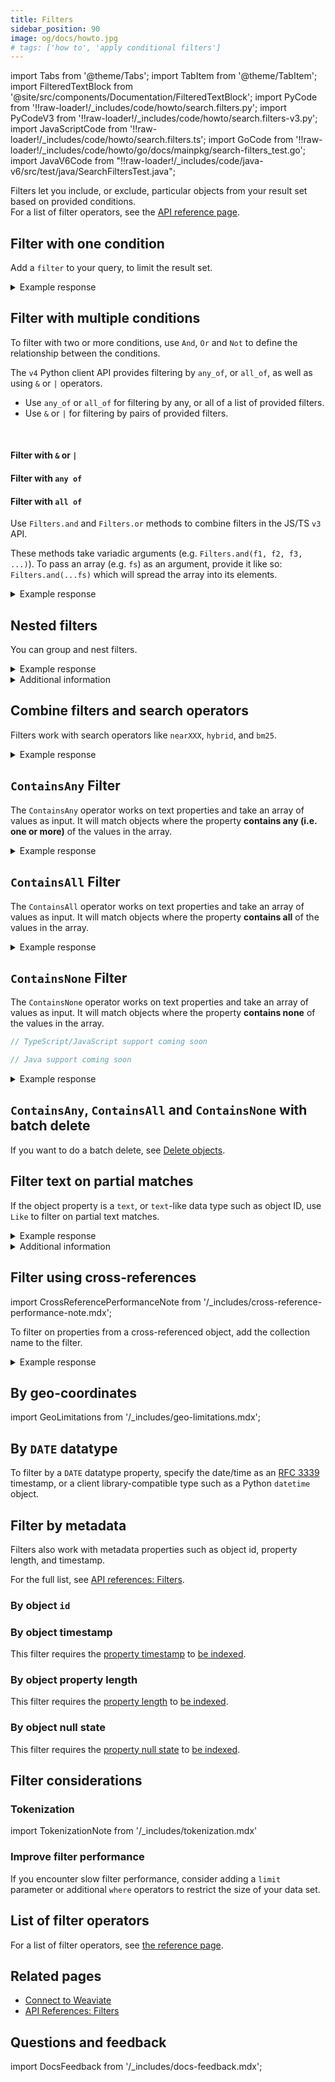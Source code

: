 ```yaml
---
title: Filters
sidebar_position: 90
image: og/docs/howto.jpg
# tags: ['how to', 'apply conditional filters']
---
```


import Tabs from '@theme/Tabs';
import TabItem from '@theme/TabItem';
import FilteredTextBlock from '@site/src/components/Documentation/FilteredTextBlock';
import PyCode from '!!raw-loader!/\_includes/code/howto/search.filters.py';
import PyCodeV3 from '!!raw-loader!/\_includes/code/howto/search.filters-v3.py';
import JavaScriptCode from '!!raw-loader!/\_includes/code/howto/search.filters.ts';
import GoCode from '!!raw-loader!/\_includes/code/howto/go/docs/mainpkg/search-filters_test.go';
import JavaV6Code from "!!raw-loader!/\_includes/code/java-v6/src/test/java/SearchFiltersTest.java";

Filters let you include, or exclude, particular objects from your result set based on provided conditions.<br/>
For a list of filter operators, see the [API reference page](../api/graphql/filters.md#filter-structure).

## Filter with one condition

Add a `filter` to your query, to limit the result set.

<Tabs groupId="languages">
  <TabItem value="py" label="Python">
    <FilteredTextBlock
      text={PyCode}
      startMarker="# SingleFilterPython"
      endMarker="# END SingleFilterPython"
      language="python"
    />
  </TabItem>
  <TabItem value="js" label="JS/TS">
    <FilteredTextBlock
      text={JavaScriptCode}
      startMarker="// searchSingleFilter"
      endMarker="// END searchSingleFilter"
      language="js"
    />
  </TabItem>
  <TabItem value="go" label="Go">
    <FilteredTextBlock
      text={GoCode}
      startMarker="// START SingleFilter"
      endMarker="// END SingleFilter"
      language="gonew"
    />
  </TabItem>
  <TabItem value="java6" label="Java v6">
    <FilteredTextBlock
      text={JavaV6Code}
      startMarker="// START SingleFilter"
      endMarker="// END SingleFilter"
      language="java"
    />
  </TabItem>
  <TabItem value="graphql" label="GraphQL">
    <FilteredTextBlock
      text={PyCodeV3}
      startMarker="# SingleFilterGraphQL"
      endMarker="# END SingleFilterGraphQL"
      language="graphql"
    />
  </TabItem>
</Tabs>

<details>
  <summary>Example response</summary>

The output is like this:

<FilteredTextBlock
  text={PyCodeV3}
  startMarker="# Expected SingleFilter results"
  endMarker="# END Expected SingleFilter results"
  language="json"
/>

</details>

## Filter with multiple conditions

To filter with two or more conditions, use `And`, `Or` and `Not` to define the relationship between the conditions.

<Tabs groupId="languages">
  <TabItem value="py" label="Python">

The `v4` Python client API provides filtering by `any_of`, or `all_of`, as well as using `&` or `|` operators.
<br/>

  <ul>
    <li>Use <code>any_of</code> or <code>all_of</code> for filtering by any, or all of a list of provided filters.</li>
    <li>Use <code>&</code> or <code>|</code> for filtering by pairs of provided filters.</li>
  </ul>

  <br/>

#### Filter with `&` or `|`

<FilteredTextBlock
    text={PyCode}
    startMarker="# MultipleFiltersAndPython"
    endMarker="# END MultipleFiltersAndPython"
    language="python"
  />

#### Filter with `any of`

<FilteredTextBlock
    text={PyCode}
    startMarker="# MultipleFiltersAnyOfPython"
    endMarker="# END MultipleFiltersAnyOfPython"
    language="python"
  />

#### Filter with `all of`

<FilteredTextBlock
    text={PyCode}
    startMarker="# MultipleFiltersAllOfPython"
    endMarker="# END MultipleFiltersAllOfPython"
    language="python"
  />

  </TabItem>
  <TabItem value="js" label="JS/TS">

Use `Filters.and` and `Filters.or` methods to combine filters in the JS/TS `v3` API.
<br/>

These methods take variadic arguments (e.g. `Filters.and(f1, f2, f3, ...)`). To pass an array (e.g. `fs`) as an argument, provide it like so: `Filters.and(...fs)` which will spread the array into its elements.
<br/>

<FilteredTextBlock
    text={JavaScriptCode}
    startMarker="// searchMultipleFiltersAnd"
    endMarker="// END searchMultipleFiltersAnd"
    language="js"
  />
</TabItem>
<TabItem value="go" label="Go">
<FilteredTextBlock
      text={GoCode}
      startMarker="// START MultipleFiltersAnd"
      endMarker="// END MultipleFiltersAnd"
      language="gonew"
    />
</TabItem>
<TabItem value="java6" label="Java v6">
<FilteredTextBlock
      text={JavaV6Code}
      startMarker="// START MultipleFiltersAnd"
      endMarker="// END MultipleFiltersAnd"
      language="java"
    />
</TabItem>
<TabItem value="graphql" label="GraphQL">
<FilteredTextBlock
      text={PyCodeV3}
      startMarker="# MultipleFiltersAndGraphQL"
      endMarker="# END MultipleFiltersAndGraphQL"
      language="graphql"
    />
</TabItem>
</Tabs>

<details>
  <summary>Example response</summary>

The output is like this:

<FilteredTextBlock
  text={PyCodeV3}
  startMarker="# Expected MultipleFiltersAnd results"
  endMarker="# END Expected MultipleFiltersAnd results"
  language="json"
/>

</details>

## Nested filters

You can group and nest filters.

<Tabs groupId="languages">
  <TabItem value="py" label="Python">
    <FilteredTextBlock
      text={PyCode}
      startMarker="# MultipleFiltersNestedPython"
      endMarker="# END MultipleFiltersNestedPython"
      language="python"
    />
  </TabItem>
  <TabItem value="js" label="JS/TS">
    <FilteredTextBlock
      text={JavaScriptCode}
      startMarker="// searchMultipleFiltersNested"
      endMarker="// END searchMultipleFiltersNested"
      language="js"
    />
  </TabItem>
  <TabItem value="go" label="Go">
    <FilteredTextBlock
      text={GoCode}
      startMarker="// START MultipleFiltersNested"
      endMarker="// END MultipleFiltersNested"
      language="gonew"
    />
  </TabItem>
  <TabItem value="java6" label="Java v6">
    <FilteredTextBlock
      text={JavaV6Code}
      startMarker="// START MultipleFiltersNested"
      endMarker="// END MultipleFiltersNested"
      language="java"
    />
  </TabItem>
  <TabItem value="graphql" label="GraphQL">
    <FilteredTextBlock
      text={PyCodeV3}
      startMarker="# MultipleFiltersNestedGraphQL"
      endMarker="# END MultipleFiltersNestedGraphQL"
      language="graphql"
    />
  </TabItem>
</Tabs>

<details>
  <summary>Example response</summary>

The output is like this:

<FilteredTextBlock
  text={PyCodeV3}
  startMarker="# Expected MultipleFiltersNested results"
  endMarker="# END Expected MultipleFiltersNested results"
  language="json"
/>

</details>

<details>
  <summary>
    Additional information
  </summary>

To create a nested filter, follow these steps.

- Set the outer `operator` equal to `And` or `Or`.
- Add `operands`.
- Inside an `operand` expression, set `operator` equal to `And` or `Or` to add the nested group.
- Add `operands` to the nested group as needed.

</details>

## Combine filters and search operators

Filters work with search operators like `nearXXX`, `hybrid`, and `bm25`.

<Tabs groupId="languages">
  <TabItem value="py" label="Python">
    <FilteredTextBlock
      text={PyCode}
      startMarker="# SingleFilterNearTextPython"
      endMarker="# END SingleFilterNearTextPython"
      language="python"
    />
  </TabItem>
  <TabItem value="js" label="JS/TS">
    <FilteredTextBlock
      text={JavaScriptCode}
      startMarker="// searchFilterNearText"
      endMarker="// END searchFilterNearText"
      language="js"
    />
  </TabItem>
  <TabItem value="go" label="Go">
    <FilteredTextBlock
      text={GoCode}
      startMarker="// START searchFilterNearText"
      endMarker="// END searchFilterNearText"
      language="gonew"
    />
  </TabItem>
  <TabItem value="java6" label="Java v6">
    <FilteredTextBlock
      text={JavaV6Code}
      startMarker="// START NearTextSingleFilter"
      endMarker="// END NearTextSingleFilter"
      language="java"
    />
  </TabItem>
  <TabItem value="graphql" label="GraphQL">
    <FilteredTextBlock
      text={PyCodeV3}
      startMarker="# SingleFilterNearTextGraphQL"
      endMarker="# END SingleFilterNearTextGraphQL"
      language="graphql"
    />
  </TabItem>
</Tabs>

<details>
  <summary>Example response</summary>

The output is like this:

<FilteredTextBlock
  text={PyCodeV3}
  startMarker="# Expected SingleFilterNearText results"
  endMarker="# END Expected SingleFilterNearText results"
  language="json"
/>

</details>

## `ContainsAny` Filter

The `ContainsAny` operator works on text properties and take an array of values as input. It will match objects where the property **contains any (i.e. one or more)** of the values in the array.

<Tabs groupId="languages">
  <TabItem value="py" label="Python">
    <FilteredTextBlock
      text={PyCode}
      startMarker="# ContainsAnyFilter"
      endMarker="# END ContainsAnyFilter"
      language="python"
    />
  </TabItem>
  <TabItem value="js" label="JS/TS">
    <FilteredTextBlock
      text={JavaScriptCode}
      startMarker="// ContainsAnyFilter"
      endMarker="// END ContainsAnyFilter"
      language="js"
    />
  </TabItem>
  <TabItem value="go" label="Go">
    <FilteredTextBlock
      text={GoCode}
      startMarker="// START ContainsAnyFilter"
      endMarker="// END ContainsAnyFilter"
      language="gonew"
    />
  </TabItem>
  <TabItem value="java6" label="Java v6">
    <FilteredTextBlock
      text={JavaV6Code}
      startMarker="// START ContainsAnyFilter"
      endMarker="// END ContainsAnyFilter"
      language="java"
    />
  </TabItem>
  <TabItem value="graphql" label="GraphQL">
    <FilteredTextBlock
      text={PyCodeV3}
      startMarker="# GraphQLContainsAnyFilter"
      endMarker="# END GraphQLContainsAnyFilter"
      language="graphql"
    />
  </TabItem>
</Tabs>

<details>
  <summary>Example response</summary>

The output is like this:

<FilteredTextBlock
  text={PyCodeV3}
  startMarker="# Expected ContainsAnyFilter results"
  endMarker="# END Expected ContainsAnyFilter results"
  language="json"
/>

</details>

## `ContainsAll` Filter

The `ContainsAll` operator works on text properties and take an array of values as input. It will match objects where the property **contains all** of the values in the array.

<Tabs groupId="languages">
  <TabItem value="py" label="Python">
    <FilteredTextBlock
      text={PyCode}
      startMarker="# ContainsAllFilter"
      endMarker="# END ContainsAllFilter"
      language="python"
    />
  </TabItem>
  <TabItem value="js" label="JS/TS">
    <FilteredTextBlock
      text={JavaScriptCode}
      startMarker="// ContainsAllFilter"
      endMarker="// END ContainsAllFilter"
      language="js"
    />
  </TabItem>
  <TabItem value="go" label="Go">
    <FilteredTextBlock
      text={GoCode}
      startMarker="// START ContainsAllFilter"
      endMarker="// END ContainsAllFilter"
      language="gonew"
    />
  </TabItem>
  <TabItem value="java6" label="Java v6">
    <FilteredTextBlock
      text={JavaV6Code}
      startMarker="// START ContainsAllFilter"
      endMarker="// END ContainsAllFilter"
      language="java"
    />
  </TabItem>
  <TabItem value="graphql" label="GraphQL">
    <FilteredTextBlock
      text={PyCodeV3}
      startMarker="# GraphQLContainsAllFilter"
      endMarker="# END GraphQLContainsAllFilter"
      language="graphql"
    />
  </TabItem>
</Tabs>

<details>
  <summary>Example response</summary>

The output is like this:

<FilteredTextBlock
  text={PyCodeV3}
  startMarker="# Expected ContainsAllFilter results"
  endMarker="# END Expected ContainsAllFilter results"
  language="json"
/>

</details>

## `ContainsNone` Filter

The `ContainsNone` operator works on text properties and take an array of values as input. It will match objects where the property **contains none** of the values in the array.

<Tabs groupId="languages">
  <TabItem value="py" label="Python">
    <FilteredTextBlock
      text={PyCode}
      startMarker="# START ContainsNoneFilter"
      endMarker="# END ContainsNoneFilter"
      language="python"
    />
  </TabItem>
  <TabItem value="js" label="JS/TS">

```typescript
// TypeScript/JavaScript support coming soon
```

  </TabItem>
  <TabItem value="go" label="Go">
    <FilteredTextBlock
      text={GoCode}
      startMarker="// START ContainsNoneFilter"
      endMarker="// END ContainsNoneFilter"
      language="gonew"
    />
  </TabItem>
  <TabItem value="java6" label="Java v6">
    <FilteredTextBlock
      text={JavaV6Code}
      startMarker="// START ContainsNoneFilter"
      endMarker="// END ContainsNoneFilter"
      language="java"
    />
  </TabItem>
  <TabItem value="java" label="Java">

```java
// Java support coming soon
```

  </TabItem>
</Tabs>

<details>
  <summary>Example response</summary>

The output is like this:

```json
{
  "data": {
    "Get": {
      "JeopardyQuestion": [
        {
          "answer": "Frank Lloyd Wright",
          "hasCategory": [
            {
              "title": "PEOPLE"
            }
          ],
          "question": "In 1939 this famous architect polished off his Johnson Wax Building in Racine, Wisconsin"
        },
        {
          "answer": "a luffa",
          "hasCategory": [
            {
              "title": "FOOD"
            }
          ],
          "question": "When it's young & tender, this gourd used in the bathtub can be eaten like a squash"
        },
        {
          "answer": "a snail",
          "hasCategory": [
            {
              "title": "SCIENCE & NATURE"
            }
          ],
          "question": "Like an escargot, the abalone is an edible one of these gastropods"
        }
      ]
    }
  }
}
```

</details>

## `ContainsAny`, `ContainsAll` and `ContainsNone` with batch delete

If you want to do a batch delete, see [Delete objects](../manage-objects/delete.mdx#containsany--containsall--containsnone).

## Filter text on partial matches

If the object property is a `text`, or `text`-like data type such as object ID, use `Like` to filter on partial text matches.

<Tabs groupId="languages">
  <TabItem value="py" label="Python">
    <FilteredTextBlock
      text={PyCode}
      startMarker="# LikeFilterPython"
      endMarker="# END LikeFilterPython"
      language="python"
    />
  </TabItem>
  <TabItem value="js" label="JS/TS">
    <FilteredTextBlock
      text={JavaScriptCode}
      startMarker="// searchLikeFilter"
      endMarker="// END searchLikeFilter"
      language="js"
    />
  </TabItem>
  <TabItem value="go" label="Go">
    <FilteredTextBlock
      text={GoCode}
      startMarker="// START LikeFilter"
      endMarker="// END LikeFilter"
      language="gonew"
    />
  </TabItem>
  <TabItem value="java6" label="Java v6">
    <FilteredTextBlock
      text={JavaV6Code}
      startMarker="// START LikeFilter"
      endMarker="// END LikeFilter"
      language="java"
    />
  </TabItem>
  <TabItem value="graphql" label="GraphQL">
    <FilteredTextBlock
      text={PyCodeV3}
      startMarker="# LikeFilterGraphQL"
      endMarker="# END LikeFilterGraphQL"
      language="graphql"
    />
  </TabItem>
</Tabs>

<details>
  <summary>Example response</summary>

The output is like this:

<FilteredTextBlock
  text={PyCodeV3}
  startMarker="# Expected LikeFilter results"
  endMarker="# END Expected LikeFilter results"
  language="json"
/>

</details>

<details>
  <summary>
    Additional information
  </summary>

The `*` wildcard operator matches zero or more characters. The `?` operator matches exactly one character.
<br/>

Currently, the `Like` filter is not able to match wildcard characters (`?` and `*`) as literal characters ([read more](../api/graphql/filters.md#wildcard-literal-matches-with-like)).

</details>

## Filter using cross-references

import CrossReferencePerformanceNote from '/\_includes/cross-reference-performance-note.mdx';

<CrossReferencePerformanceNote />

To filter on properties from a cross-referenced object, add the collection name to the filter.

<Tabs groupId="languages">
  <TabItem value="py" label="Python">
    <FilteredTextBlock
      text={PyCode}
      startMarker="# CrossReferencePython"
      endMarker="# END CrossReferencePython"
      language="python"
    />
  </TabItem>
  <TabItem value="js" label="JS/TS">
    <FilteredTextBlock
      text={JavaScriptCode}
      startMarker="// searchCrossReference"
      endMarker="// END searchCrossReference"
      language="js"
    />
  </TabItem>
  <TabItem value="go" label="Go">
    <FilteredTextBlock
      text={GoCode}
      startMarker="// START CrossReference"
      endMarker="// END CrossReference"
      language="gonew"
    />
  </TabItem>
  <TabItem value="java6" label="Java v6">
    <FilteredTextBlock
      text={JavaV6Code}
      startMarker="// START CrossReference"
      endMarker="// END CrossReference"
      language="java"
    />
  </TabItem>
  <TabItem value="graphql" label="GraphQL">
    <FilteredTextBlock
      text={PyCodeV3}
      startMarker="# CrossReferenceGraphQL"
      endMarker="# END CrossReferenceGraphQL"
      language="graphql"
    />
  </TabItem>
</Tabs>

<details>
  <summary>Example response</summary>

The output is like this:

<FilteredTextBlock
  text={PyCodeV3}
  startMarker="# Expected CrossReferencePython results"
  endMarker="# END Expected CrossReferencePython results"
  language="json"
/>

</details>

## By geo-coordinates

import GeoLimitations from '/\_includes/geo-limitations.mdx';

<GeoLimitations/>

<Tabs groupId="languages">
  <TabItem value="py" label="Python">
    <FilteredTextBlock
      text={PyCode}
      startMarker="# START FilterbyGeolocation"
      endMarker="# END FilterbyGeolocation"
      language="python"
    />
  </TabItem>
  <TabItem value="js" label="JS/TS">
    <FilteredTextBlock
      text={JavaScriptCode}
      startMarker="// FilterbyGeolocation"
      endMarker="// END FilterbyGeolocation"
      language="js"
    />
  </TabItem>
  <TabItem value="go" label="Go">
    <FilteredTextBlock
      text={GoCode}
      startMarker="// START FilterbyGeolocation"
      endMarker="// END FilterbyGeolocation"
      language="gonew"
    />
  </TabItem>
  <TabItem value="java6" label="Java v6">
    <FilteredTextBlock
      text={JavaV6Code}
      startMarker="// START FilterbyGeolocation"
      endMarker="// END FilterbyGeolocation"
      language="java"
    />
  </TabItem>
  <TabItem value="graphql" label="GraphQL">
    <FilteredTextBlock
      text={PyCodeV3}
      startMarker="# START GQLFilterbyGeolocation"
      endMarker="# END GQLFilterbyGeolocation"
      language="graphql"
    />
  </TabItem>
</Tabs>

## By `DATE` datatype

To filter by a `DATE` datatype property, specify the date/time as an [RFC 3339](https://datatracker.ietf.org/doc/rfc3339/) timestamp, or a client library-compatible type such as a Python `datetime` object.

<Tabs groupId="languages">
  <TabItem value="py" label="Python">
    <FilteredTextBlock
      text={PyCode}
      startMarker="# START FilterByDateDatatype"
      endMarker="# END FilterByDateDatatype"
      language="python"
    />
  </TabItem>
  <TabItem value="js" label="JS/TS">
    <FilteredTextBlock
      text={JavaScriptCode}
      startMarker="// FilterByDateDatatype"
      endMarker="// END FilterByDateDatatype"
      language="js"
    />
  </TabItem>
  <TabItem value="go" label="Go">
    <FilteredTextBlock
      text={GoCode}
      startMarker="// START FilterByDateDatatype"
      endMarker="// END FilterByDateDatatype"
      language="gonew"
    />
  </TabItem>
  <TabItem value="java6" label="Java v6">
    <FilteredTextBlock
      text={JavaV6Code}
      startMarker="// START FilterByDateDatatype"
      endMarker="// END FilterByDateDatatype"
      language="java"
    />
  </TabItem>
</Tabs>

## Filter by metadata

Filters also work with metadata properties such as object id, property length, and timestamp.

For the full list, see [API references: Filters](../api/graphql/filters.md#special-cases).

### By object `id`

<Tabs groupId="languages">
  <TabItem value="py" label="Python">
    <FilteredTextBlock
      text={PyCode}
      startMarker="# START FilterById"
      endMarker="# END FilterById"
      language="python"
    />
  </TabItem>
  <TabItem value="js" label="JS/TS">
    <FilteredTextBlock
      text={JavaScriptCode}
      startMarker="// filterById"
      endMarker="// END filterById"
      language="js"
    />
  </TabItem>
  <TabItem value="go" label="Go">
    <FilteredTextBlock
      text={GoCode}
      startMarker="// START FilterById"
      endMarker="// END FilterById"
      language="gonew"
    />
  </TabItem>
  <TabItem value="java6" label="Java v6">
    <FilteredTextBlock
      text={JavaV6Code}
      startMarker="// START FilterById"
      endMarker="// END FilterById"
      language="java"
    />
  </TabItem>
  <TabItem value="graphql" label="GraphQL">
    <FilteredTextBlock
      text={PyCodeV3}
      startMarker="# GQLFilterById"
      endMarker="# END GQLFilterById"
      language="graphql"
    />
  </TabItem>
</Tabs>

### By object timestamp

This filter requires the [property timestamp](../config-refs/indexing/inverted-index.mdx#indextimestamps) to [be indexed](../manage-collections/collection-operations.mdx#set-inverted-index-parameters).

<Tabs groupId="languages">
  <TabItem value="py" label="Python">
    <FilteredTextBlock
      text={PyCode}
      startMarker="# START FilterByTimestamp"
      endMarker="# END FilterByTimestamp"
      language="python"
    />
  </TabItem>
  <TabItem value="js" label="JS/TS">
    <FilteredTextBlock
      text={JavaScriptCode}
      startMarker="// FilterByTimestamp"
      endMarker="// END FilterByTimestamp"
      language="js"
    />
  </TabItem>
  <TabItem value="go" label="Go">
    <FilteredTextBlock
      text={GoCode}
      startMarker="// START FilterByTimestamp"
      endMarker="// END FilterByTimestamp"
      language="gonew"
    />
  </TabItem>
  <TabItem value="java6" label="Java v6">
    <FilteredTextBlock
      text={JavaV6Code}
      startMarker="// START FilterByTimestamp"
      endMarker="// END FilterByTimestamp"
      language="java"
    />
  </TabItem>
  <TabItem value="graphql" label="GraphQL">
    <FilteredTextBlock
      text={PyCodeV3}
      startMarker="# GQLFilterByTimestamp"
      endMarker="# END GQLFilterByTimestamp"
      language="graphql"
    />
  </TabItem>
</Tabs>

### By object property length

This filter requires the [property length](../config-refs/indexing/inverted-index.mdx#indexpropertylength) to [be indexed](../manage-collections/collection-operations.mdx#set-inverted-index-parameters).

<Tabs groupId="languages">
  <TabItem value="py" label="Python">
    <FilteredTextBlock
      text={PyCode}
      startMarker="# START FilterByPropertyLength"
      endMarker="# END FilterByPropertyLength"
      language="python"
    />
  </TabItem>
  <TabItem value="js" label="JS/TS">
    <FilteredTextBlock
      text={JavaScriptCode}
      startMarker="// FilterByPropertyLength"
      endMarker="// END FilterByPropertyLength"
      language="js"
    />
  </TabItem>
  <TabItem value="go" label="Go">
    <FilteredTextBlock
      text={GoCode}
      startMarker="// START FilterByPropertyLength"
      endMarker="// END FilterByPropertyLength"
      language="gonew"
    />
  </TabItem>
  <TabItem value="java6" label="Java v6">
    <FilteredTextBlock
      text={JavaV6Code}
      startMarker="// START FilterByPropertyLength"
      endMarker="// END FilterByPropertyLength"
      language="java"
    />
  </TabItem>
  <TabItem value="graphql" label="GraphQL">
    <FilteredTextBlock
      text={PyCodeV3}
      startMarker="# GQLFilterByPropertyLength"
      endMarker="# END GQLFilterByPropertyLength"
      language="graphql"
    />
  </TabItem>
</Tabs>

### By object null state

This filter requires the [property null state](../config-refs/indexing/inverted-index.mdx#indexnullstate) to [be indexed](../manage-collections/collection-operations.mdx#set-inverted-index-parameters).

<Tabs groupId="languages">
  <TabItem value="py" label="Python">
    <FilteredTextBlock
      text={PyCode}
      startMarker="# START FilterByPropertyNullState"
      endMarker="# END FilterByPropertyNullState"
      language="python"
    />
  </TabItem>
  <TabItem value="js" label="JS/TS">
    <FilteredTextBlock
      text={JavaScriptCode}
      startMarker="// FilterByPropertyNullState"
      endMarker="// END FilterByPropertyNullState"
      language="js"
    />
  </TabItem>
  <TabItem value="go" label="Go">
    <FilteredTextBlock
      text={GoCode}
      startMarker="// START FilterByPropertyNullState"
      endMarker="// END FilterByPropertyNullState"
      language="gonew"
    />
  </TabItem>
  <TabItem value="java6" label="Java v6">
    <FilteredTextBlock
      text={JavaV6Code}
      startMarker="// START FilterByPropertyNullState"
      endMarker="// END FilterByPropertyNullState"
      language="java"
    />
  </TabItem>
  <TabItem value="graphql" label="GraphQL">
    <FilteredTextBlock
      text={PyCodeV3}
      startMarker="# GQLFilterByPropertyNullState"
      endMarker="# END GQLFilterByPropertyNullState"
      language="graphql"
    />
  </TabItem>
</Tabs>

## Filter considerations

### Tokenization

import TokenizationNote from '/\_includes/tokenization.mdx'

<TokenizationNote />

### Improve filter performance

If you encounter slow filter performance, consider adding a `limit` parameter or additional `where` operators to restrict the size of your data set.

## List of filter operators

For a list of filter operators, see [the reference page](../api/graphql/filters.md#filter-structure).

## Related pages

- [Connect to Weaviate](/weaviate/connections/index.mdx)
- [API References: Filters](../api/graphql/filters.md)

## Questions and feedback

import DocsFeedback from '/\_includes/docs-feedback.mdx';

<DocsFeedback/>
